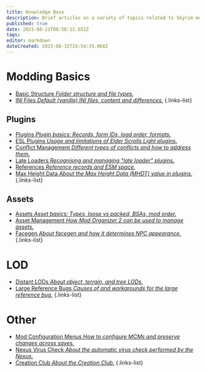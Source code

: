 ```yaml
---
title: Knowledge Base
description: Brief articles on a variety of topics related to Skyrim modding.
published: true
date: 2023-08-21T06:58:12.651Z
tags: 
editor: markdown
dateCreated: 2023-08-15T15:54:35.068Z
---
```


# Modding Basics

- [Basic Structure *Folder structure and file types.*](/knowledge-base/basic-structure)
- [INI Files *Default (vanilla) INI files, content and differences.*](/knowledge-base/ini-files)
{.links-list}

## Plugins

- [Plugins *Plugin basics: Records, form IDs, load order, formats.*](/knowledge-base/plugins)
- [ESL Plugins *Usage and limitations of Elder Scrolls Light plugins.*](/knowledge-base/esl-plugins)
- [Conflict Management *Different types of conflicts and how to address them.*](/knowledge-base/conflict-management)
- [Late Loaders *Recognising and managing "late loader" plugins.*](/knowledge-base/late-loaders)
- [References *Reference records and ESM space.*](/knowledge-base/references)
- [Max Height Data *About the Max Height Data (MHDT) value in plugins.*](knowledge-base/max-height-data)
{.links-list}

## Assets

- [Assets *Asset basics: Types, loose vs packed, BSAs, mod order.*](/knowledge-base/assets)
- [Asset Management *How Mod Organizer 2 can be used to manage assets.*](/knowledge-base/asset-management)
- [Facegen *About facegen and how it determines NPC appearance.*](/knowledge-base/facegen)
{.links-list}

# LOD

- [Distant LODs *About object, terrain, and tree LODs.*](/knowledge-base/distant-lods)
- [Large Reference Bugs *Causes of and workarounds for the large reference bug.*](/knowledge-base/large-reference-bug)
{.links-list}

# Other

- [Mod Configuration Menus *How to configure MCMs and preserve changes across saves.*](/knowledge-base/mcm)
- [Nexus Virus Check *About the automatic virus check performed by the Nexus.*](/knowledge-base/nexus-virus-check)
- [Creation Club *About the Creation Club.*](/knowledge-base/creation-club)
{.links-list}